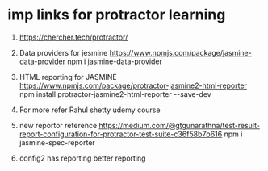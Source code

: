 # imp links for protractor learning
1. https://chercher.tech/protractor/ 
2. Data providers for jesmine https://www.npmjs.com/package/jasmine-data-provider
npm i jasmine-data-provider
3. HTML reporting for JASMINE https://www.npmjs.com/package/protractor-jasmine2-html-reporter
npm install protractor-jasmine2-html-reporter --save-dev
4. For more refer Rahul shetty udemy course
5. new reportor  reference https://medium.com/@gtgunarathna/test-result-report-configuration-for-protractor-test-suite-c36f58b7b616
npm i jasmine-spec-reporter

6. config2 has reporting better reporting